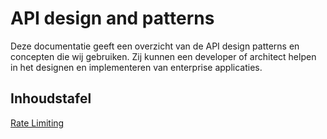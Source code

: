 # API design and patterns

Deze documentatie geeft een overzicht van de API design patterns en concepten die wij gebruiken. Zij kunnen een developer of architect helpen in het designen en implementeren van enterprise applicaties.

## Inhoudstafel

[Rate Limiting](patterns/rate-limiting.md)

